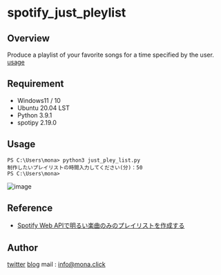 # spotify_just_pleylist

## Overview
Produce a playlist of your favorite songs for a time specified by the user.
[usage](https://mona.click/247/)

## Requirement

- Windows11 / 10
- Ubuntu 20.04 LST
- Python 3.9.1
- spotipy 2.19.0

## Usage

```
PS C:\Users\mona> python3 just_pley_list.py
制作したいプレイリストの時間入力してください(分)：50
PS C:\Users\mona> 
```
![image](https://user-images.githubusercontent.com/87573572/147390121-9b58f032-527e-4328-ad79-7b53393e142f.png)

## Reference

- [Spotify Web APIで明るい楽曲のみのプレイリストを作成する](https://zenn.dev/oekaki0v0/articles/c283eb1aa4a589)

## Author

[twitter](https://twitter.com/paxmona)
[blog](https://mona.click)
mail : info@mona.click
